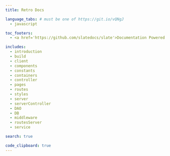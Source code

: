 ```yaml
---
title: Retro Docs

language_tabs: # must be one of https://git.io/vQNgJ
  - javascript

toc_footers:
  - <a href='https://github.com/slatedocs/slate'>Documentation Powered by Slate</a>

includes:
  - introduction
  - build
  - client
  - components
  - constants
  - containers
  - controller
  - pages
  - routes
  - styles
  - server
  - serverController
  - DAO
  - DB
  - middleware
  - routesServer
  - service

search: true

code_clipboard: true
---
```

